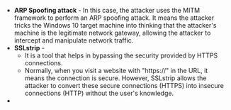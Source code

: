 - **ARP Spoofing attack** - In this case, the attacker uses the MITM framework to perform an ARP spoofing attack. It means the attacker tricks the Windows 10 target machine into thinking that the attacker's machine is the legitimate network gateway, allowing the attacker to intercept and manipulate network traffic.
- **SSLstrip** - 
	- It is a tool that helps in bypassing the security provided by HTTPS connections.
	- Normally, when you visit a website with "https://" in the URL, it means the connection is secure. However, SSLstrip allows the attacker to convert these secure connections (HTTPS) into insecure connections (HTTP) without the user's knowledge.
- 